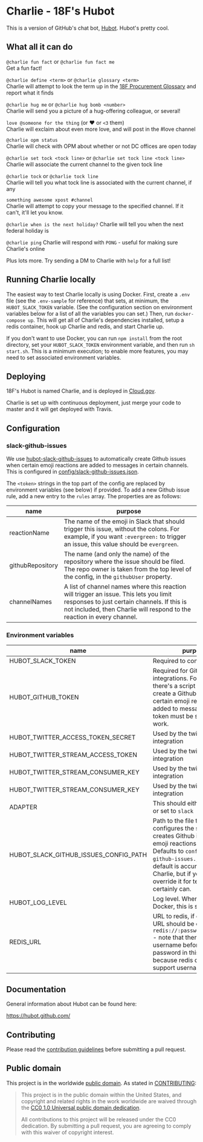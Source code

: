 # Charlie - 18F's Hubot

This is a version of GitHub's chat bot, [Hubot](https://hubot.github.com/). Hubot's pretty cool.

## What all it can do

`@charlie fun fact` or `@charlie fun fact me`  
Get a fun fact!

`@charlie define <term>` or `@charlie glossary <term>`  
Charlie will attempt to look the term up in the
[18F Procurement Glossary](https://github.com/18f/procurement-glossary)
and report what it finds

`@charlie hug me` or `@charlie hug bomb <number>`  
Charlie will send you a picture of a hug-offering colleague, or several!

`love @someone for the thing` (or :heart: or `<3` them)  
Charlie will exclaim about even more love, and will post in the #love channel

`@charlie opm status`  
Charlie will check with OPM about whether or not DC offices are open today

`@charlie set tock <tock line>` or `@charlie set tock line <tock line>`  
Charlie will associate the current channel to the given tock line

`@charlie tock` or `@charlie tock line`  
Charlie will tell you what tock line is associated with the current channel, if any

`something awesome xpost #channel`  
Charlie will attempt to copy your message to the specified channel.  If it can't,
it'll let you know.

`@charlie when is the next holiday?`
Charlie will tell you when the next federal holiday is

`@charlie ping`
Charlie will respond with `PONG` - useful for making sure Charlie's online

Plus lots more.  Try sending a DM to Charlie with `help` for a full list!

## Running Charlie locally

The easiest way to test Charlie locally is using Docker.  First, create a `.env` file
(see the `.env-sample` for reference) that sets, at minimum, the `HUBOT_SLACK_TOKEN`
variable.  (See the configuration section on environment variables below for a list of
all the variables you can set.)  Then, run `docker-compose up`.  This will get all of
Charlie's dependencies installed, setup a redis container, hook up Charlie and redis,
and start Charlie up.

If you don't want to use Docker, you can run `npm install` from the root directory,
set your `HUBOT_SLACK_TOKEN` environment variable, and then run `sh start.sh`.  This
is a minimum execution; to enable more features, you may need to set associated
environment variables.

## Deploying

18F's Hubot is named Charlie, and is deployed in [Cloud.gov](https://cloud.gov/).

Charlie is set up with continuous deployment, just merge your code to master and
it will get deployed with Travis.

## Configuration

### slack-github-issues

We use [hubot-slack-github-issues](https://github.com/mbland/hubot-slack-github-issues) to automatically create Github issues
when certain emoji reactions are added to messages in certain channels.  This is configured in
[config/slack-github-issues.json](config/slack-github-issues.json).

The `<token>` strings in the top part of the config are replaced by environment variables (see below) if
provided.  To add a new Github issue rule, add a new entry to the `rules` array.  The properties are
as follows:

|name|purpose|
|---|---|
|reactionName|The name of the emoji in Slack that should trigger this issue, without the colons.  For example, if you want `:evergreen:` to trigger an issue, this value should be `evergreen`.|
|githubRepository|The name (and only the name) of the repository where the issue should be filed. The repo owner is taken from the top level of the config, in the `githubUser` property.|
|channelNames|A list of channel names where this reaction will trigger an issue.  This lets you limit responses to just certain channels.  If this is not included, then Charlie will respond to the reaction in every channel.

### Environment variables

|name|purpose|
|---|---|
|HUBOT_SLACK_TOKEN|Required to connect to Slack.
|HUBOT_GITHUB_TOKEN|Required for Github integrations.  For example, there's a script that will create a Github issue when certain emoji reactions are added to messages.  This token must be set for that to work.|
|HUBOT_TWITTER_ACCESS_TOKEN_SECRET|Used by the twitter stream integration
|HUBOT_TWITTER_STREAM_ACCESS_TOKEN|Used by the twitter stream integration
|HUBOT_TWITTER_STREAM_CONSUMER_KEY|Used by the twitter stream integration
|HUBOT_TWITTER_STREAM_CONSUMER_KEY|Used by the twitter stream integration
|ADAPTER|This should either be omitted or set to `slack`
|HUBOT_SLACK_GITHUB_ISSUES_CONFIG_PATH|Path to the file that configures the script that creates Github issues when emoji reactions are added.  Defaults to `config/slack-github-issues.json`.  The default is accurate for Charlie, but if you needed to override it for testing, you certainly can.
|HUBOT_LOG_LEVEL|Log level.  When using Docker, this is set to `debug`.
|REDIS_URL|URL to redis, if desired.  The URL should be of the form `redis://:password@host:port` - note that there is not a username before the password in this URL, because redis does not support usernames.

## Documentation

General information about Hubot can be found here:

https://hubot.github.com/

## Contributing

Please read the [contribution guidelines](CONTRIBUTING.md) before submitting a
pull request.

## Public domain

This project is in the worldwide [public domain](LICENSE.md).  As stated in [CONTRIBUTING](CONTRIBUTING.md):

> This project is in the public domain within the United States, and copyright and related
> rights in the work worldwide are waived through the
> [CC0 1.0 Universal public domain dedication](https://creativecommons.org/publicdomain/zero/1.0/).
>
> All contributions to this project will be released under the CC0 dedication. By submitting a pull
> request, you are agreeing to comply with this waiver of copyright interest.
